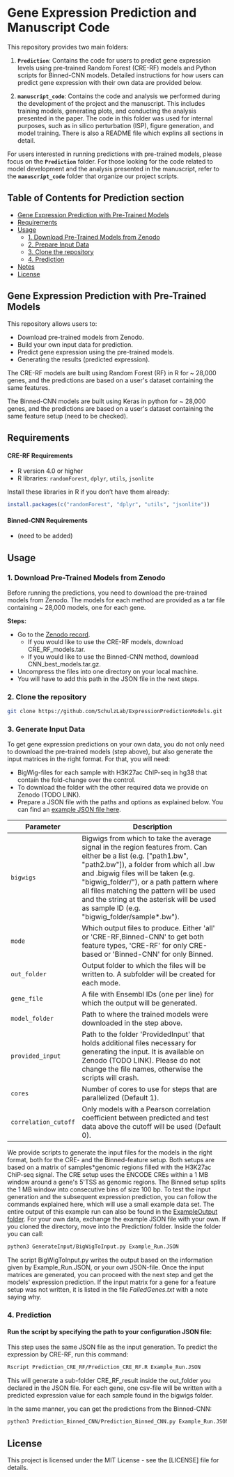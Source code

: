
# Gene Expression Prediction and Manuscript Code


This repository provides two main folders:

1. **`Prediction`**: Contains the code for users to predict gene expression levels using pre-trained Random Forest (CRE-RF) models and Python scripts for Binned-CNN models. Detailed instructions for how users can predict gene expression with their own data are provided below.

2. **`manuscript_code`**: Contains the code and analysis we performed during the development of the project and the manuscript. This includes training models, generating plots, and conducting the analysis presented in the paper. The code in this folder was used for internal purposes, such as in silico perturbation (ISP), figure generation, and model training. There is also a README file which explins all sections in detail.

 For users interested in running predictions with pre-trained models, please focus on the **`Prediction`** folder. For those looking for the code related to model development and the 
 analysis presented in the manuscript, refer to the **`manuscript_code`** folder that organize our project scripts.




## Table of Contents for Prediction section
  - [Gene Expression Prediction with Pre-Trained Models](#Gene-Expression-Prediction-with-Pre-Trained-Models)
  - [Requirements](#requirements)
  - [Usage](#usage)
    - [1. Download Pre-Trained Models from Zenodo](#1-download-pre-trained-models-from-zenodo)
    - [2. Prepare Input Data](#2-prepare-input-data)
    - [3. Clone the repository](#3-Clone-the-repository)
    - [4. Prediction](#4-prediction)
  - [Notes](#notes)
  - [License](#license)




## Gene Expression Prediction with Pre-Trained Models

This repository allows users to:
- Download pre-trained models from Zenodo.
- Build your own input data for prediction.
- Predict gene expression using the pre-trained models.
- Generating the results (predicted expression).

The CRE-RF models are built using Random Forest (RF) in R for ~ 28,000 genes, and the predictions are based on a user's dataset containing the same features.

The Binned-CNN models are built using Keras in python for ~ 28,000 genes, and the predictions are based on a user's dataset containing the same feature setup (need to be checked).

## Requirements 
#### CRE-RF Requirements
 - R version 4.0 or higher
 - R libraries: `randomForest`, `dplyr`, `utils`, `jsonlite`

 Install these libraries in R if you don’t have them already:

 ```r
 install.packages(c("randomForest", "dplyr", "utils", "jsonlite"))
 ```
#### Binned-CNN Requirements
- (need to be added)

## Usage

### 1. Download Pre-Trained Models from Zenodo

Before running the predictions, you need to download the pre-trained models from Zenodo. The models for each method are provided as a tar file containing ~ 28,000 models, one for each gene.

**Steps:**
- Go to the [Zenodo record](https://zenodo.org/uploads/13992024).
  - If you would like to use the CRE-RF models, download CRE_RF_models.tar.
  - If you would like to use the Binned-CNN method, download CNN_best_models.tar.gz.
- Uncompress the files into one directory on your local machine.
- You will have to add this path in the JSON file in the next steps.

### 2. Clone the repository 

```bash
git clone https://github.com/SchulzLab/ExpressionPredictionModels.git
```

### 3. Generate Input Data

To get gene expression predictions on your own data, you do not only need to download the pre-trained models (step above), but also generate the input matrices in the right format. For that, you will need:
- BigWig-files for each sample with H3K27ac ChIP-seq in hg38 that contain the fold-change over the control.
- To download the folder with the other required data we provide on Zenodo (TODO LINK).
- Prepare a JSON file with the paths and options as explained below. You can find an [example JSON file here](https://github.com/SchulzLab/ExpressionPredictionModels/blob/main/Prediction/Example_Run.JSON).

| Parameter            | Description                                                                                                                                                                                                                                                                                                                                                                           |
|----------------------|---------------------------------------------------------------------------------------------------------------------------------------------------------------------------------------------------------------------------------------------------------------------------------------------------------------------------------------------------------------------------------------|
| `bigwigs`            | Bigwigs from which to take the average signal in the region features from. Can either be a list (e.g. ["path1.bw", "path2.bw"]), a folder from which all .bw and .bigwig files will be taken (e.g. "bigwig_folder/"), or a path pattern where all files matching the pattern will be used and the string at the asterisk will be used as sample ID (e.g. "bigwig_folder/sample*.bw"). |
| `mode`               | Which output files to produce. Either 'all' or 'CRE-RF,Binned-CNN' to get both feature types, 'CRE-RF' for only CRE-based or 'Binned-CNN' for only Binned.                                                                                                                                                                                                                            |
| `out_folder`         | Output folder to which the files will be written to. A subfolder will be created for each mode.                                                                                                                                                                                                                                                                                       |
| `gene_file`          | A file with Ensembl IDs (one per line) for which the output will be generated.                                                                                                                                                                                                                                                                                                        |
| `model_folder`       | Path to where the trained models were downloaded in the step above.                                                                                                                                                                                                                                                                                                                   |
| `provided_input`     | Path to the folder 'ProvidedInput' that holds additional files necessary for generating the input. It is available on Zenodo (TODO LINK). Please do not change the file names, otherwise the scripts will crash.                                                                                                                                                                      |
| `cores`              | Number of cores to use for steps that are parallelized (Default 1).                                                                                                                                                                                                                                                                                                                   |
 | `correlation_cutoff` | Only models with a Pearson correlation coefficient between predicted and test data above the cutoff will be used (Default 0).                                                                                                                                                                                                                                                        |

We provide scripts to generate the input files for the models in the right format, both for the CRE- and the Binned-feature setup. 
Both setups are based on a matrix of samples*genomic regions filled with the H3K27ac ChiP-seq signal. The CRE setup uses the 
ENCODE CREs within a 1 MB window around a gene's 5'TSS as genomic regions. The Binned setup splits the 1 MB window 
into consecutive bins of size 100 bp. To test the input generation and the subsequent expression prediction, 
you can follow the commands explained here, which will use a small example data set. The entire output of this example
run can also be found in the [ExampleOutput folder](https://github.com/SchulzLab/ExpressionPredictionModels/tree/main/Prediction/ExampleOutput).
For your own data, exchange the example JSON file with your own. If you cloned the directory, move into the Prediction/ folder. Inside the folder you can call:

```bash
python3 GenerateInput/BigWigToInput.py Example_Run.JSON
```

The script BigWigToInput.py writes the output based on the information given by Example_Run.JSON, or your own JSON-file.
Once the input matrices are generated, you can proceed with the next step and get the models' expression prediction. 
If the input matrix for a gene for a feature setup was not written, it is listed in the file _FailedGenes.txt_ with a note saying why.


### 4. Prediction
#### Run the script by specifying the path to your configuration JSON file:
This step uses the same JSON file as the input generation.
To predict the expression by CRE-RF, run this command:

```bash
Rscript Prediction_CRE_RF/Prediction_CRE_RF.R Example_Run.JSON
```

This will generate a sub-folder CRE_RF_result inside the out_folder you declared in the JSON file. For each gene, 
one csv-file will be written with a predicted expression value for each sample found in the bigwigs folder.

In the same manner, you can get the predictions from the Binned-CNN:
```bash
python3 Prediction_Binned_CNN/Prediction_Binned_CNN.py Example_Run.JSON
```


## License

This project is licensed under the MIT License - see the [LICENSE] file for details.

